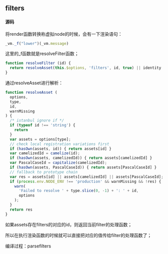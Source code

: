 ## filters

#### 源码

将render函数转换称虚拟node的时候，会有一下渲染语句： 

```javascript
_vm._f("lower")(_vm.message)
```

这里的_f函数就是resolveFilter函数；

```javascript
function resolveFilter (id) {
  return resolveAsset(this.$options, 'filters', id, true) || identity
}
```

通过resolveAsset进行解析：

```javascript
function resolveAsset (
  options,
  type,
  id,
  warnMissing
) {
  /* istanbul ignore if */
  if (typeof id !== 'string') {
    return
  }
  var assets = options[type];
  // check local registration variations first
  if (hasOwn(assets, id)) { return assets[id] }
  var camelizedId = camelize(id);
  if (hasOwn(assets, camelizedId)) { return assets[camelizedId] }
  var PascalCaseId = capitalize(camelizedId);
  if (hasOwn(assets, PascalCaseId)) { return assets[PascalCaseId] }
  // fallback to prototype chain
  var res = assets[id] || assets[camelizedId] || assets[PascalCaseId];
  if (process.env.NODE_ENV !== 'production' && warnMissing && !res) {
    warn(
      'Failed to resolve ' + type.slice(0, -1) + ': ' + id,
      options
    );
  }
  return res
}
```

如果assets存在filters的对应的id，则返回当前filter的处理函数；

所以在执行渲染函数的时候就可以直接把对应的值传给filter的处理函数了；

编译过程：parsefilters

